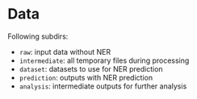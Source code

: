 # Data
Following subdirs:
- `raw`: input data without NER
- `intermediate`: all temporary files during processing
- `dataset`: datasets to use for NER prediction
- `prediction`: outputs with NER prediction
- `analysis`: intermediate outputs for further analysis
